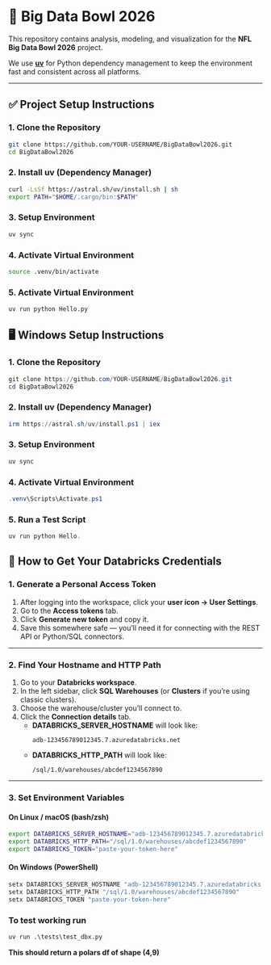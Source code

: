 # 🏈 Big Data Bowl 2026 

This repository contains analysis, modeling, and visualization for the **NFL Big Data Bowl 2026** project.  

We use **[uv](https://github.com/astral-sh/uv)** for Python dependency management to keep the environment fast and consistent across all platforms.

---

## ✅ Project Setup Instructions

### **1. Clone the Repository**
```bash
git clone https://github.com/YOUR-USERNAME/BigDataBowl2026.git
cd BigDataBowl2026
```

### **2. Install uv (Dependency Manager)**
```bash
curl -LsSf https://astral.sh/uv/install.sh | sh
export PATH="$HOME/.cargo/bin:$PATH"
```
### **3. Setup Environment**
```bash
uv sync
```
### **4. Activate Virtual Environment**
```bash
source .venv/bin/activate
```
### **5. Activate Virtual Environment**
```bash
uv run python Hello.py
```



## 🖥️ Windows Setup Instructions

### **1. Clone the Repository**
```powershell
git clone https://github.com/YOUR-USERNAME/BigDataBowl2026.git
cd BigDataBowl2026
```   

### **2. Install uv (Dependency Manager)**
```powershell
irm https://astral.sh/uv/install.ps1 | iex
```

### **3. Setup Environment**
```powershell
uv sync
```
### **4. Activate Virtual Environment**
```powershell
.venv\Scripts\Activate.ps1
```

### **5. Run a Test Script**
```powershell
uv run python Hello.
```


## 🔐 How to Get Your Databricks Credentials

### **1. Generate a Personal Access Token**
1. After logging into the workspace, click your **user icon → User Settings**.  
2. Go to the **Access tokens** tab.  
3. Click **Generate new token** and copy it.  
4. Save this somewhere safe — you’ll need it for connecting with the REST API or Python/SQL connectors.  

---

### **2. Find Your Hostname and HTTP Path**
1. Go to your **Databricks workspace**.  
2. In the left sidebar, click **SQL Warehouses** (or **Clusters** if you’re using classic clusters).  
3. Choose the warehouse/cluster you’ll connect to.  
4. Click the **Connection details** tab.  
   - **DATABRICKS_SERVER_HOSTNAME** will look like:  
     ```
     adb-123456789012345.7.azuredatabricks.net
     ```  
   - **DATABRICKS_HTTP_PATH** will look like:  
     ```
     /sql/1.0/warehouses/abcdef1234567890
     ```  

---

### **3. Set Environment Variables**

#### On **Linux / macOS (bash/zsh)**
```bash
export DATABRICKS_SERVER_HOSTNAME="adb-123456789012345.7.azuredatabricks.net"
export DATABRICKS_HTTP_PATH="/sql/1.0/warehouses/abcdef1234567890"
export DATABRICKS_TOKEN="paste-your-token-here"
```

#### On **Windows (PowerShell)**
```powershell
setx DATABRICKS_SERVER_HOSTNAME "adb-123456789012345.7.azuredatabricks.net"
setx DATABRICKS_HTTP_PATH "/sql/1.0/warehouses/abcdef1234567890"
setx DATABRICKS_TOKEN "paste-your-token-here"
```

### To test working run 
```python
uv run .\tests\test_dbx.py
```
**This should return a polars df of shape (4,9)**